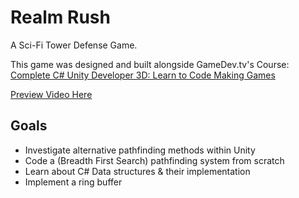 # Realm Rush
A Sci-Fi Tower Defense Game.

This game was designed and built alongside GameDev.tv's Course: [Complete C# Unity Developer 3D: Learn to Code Making Games](https://www.gamedev.tv/p/complete-unity-developer-3d)

[Preview Video Here](https://youtu.be/clujzWUOop0)

## Goals

* Investigate alternative pathfinding methods within Unity
* Code a (Breadth First Search) pathfinding system from scratch
* Learn about C# Data structures & their implementation
* Implement a ring buffer
